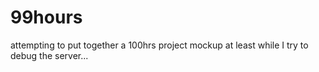 # 99hours
attempting to put together a 100hrs project mockup at least while I try to debug the server...

